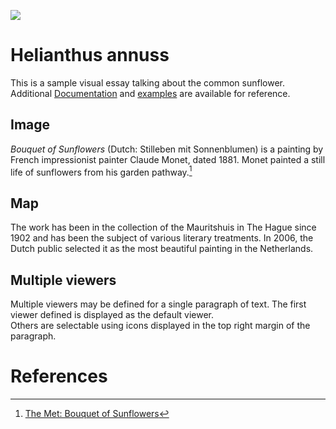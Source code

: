 <a href="https://juncture-digital.org"><img src="https://juncture-digital.org/images/ve-button.png"></a>

<param ve-config 
       title="Helianthus"
       author="Sherri Brown"
       banner="https://upload.wikimedia.org/wikipedia/commons/c/c2/I-40W-Sunflowers.jpg" 
       layout="vertical">

<!-- Entities discussed throughout the essay are typically defined before the essay text and
     are thus available in all text.  Entity identifiers (QIDs) can be found in either
     Wikipedia or Wikidata (https://www.wikidata.org)> -->
<param title="Helianthus annuss" eid="Q171497" aliases="common sunflower"> 
<param title="Carl Linnaeus" eid="Q1043" aliases="Linnaeus"> 
<param title="Genera Plantarum" eid="Qa0975586" aliases="5th edition Genera Plantarum"> 
<param title="Claude Monet" eid="Q296" aliases="Monet"> 

# Helianthus annuss

This is a sample visual essay talking about the common sunflower.  Additional [Documentation](https://github.com/JSTOR-Labs/juncture/wiki) and [examples](https://jstor-labs.github.io/juncture-examples) are available for reference.
<param ve-image 
       manifest="https://upload.wikimedia.org/wikipedia/commons/2/23/Claude_Monet_052.jpg">

## Image

_Bouquet of Sunflowers_ (Dutch: Stilleben mit Sonnenblumen) is a painting by French impressionist painter Claude Monet, 
dated 1881. Monet painted a still life of sunflowers from his garden pathway.[^1]
<param ve-image 
       label="Bouquet of Sunflowers" 
       description="painting by Claude Monet" 
       license="public domain" 
       url="https://upload.wikimedia.org/wikipedia/commons/2/23/Claude_Monet_052.jpg">

## Map

The work has been in the collection of the Mauritshuis in The Hague since 1902 and has been the subject of various 
literary treatments. In 2006, the Dutch public selected it as the most beautiful painting in the Netherlands.
<param ve-map center="Q36600" zoom="11" prefer-geojson>

## Multiple viewers

Multiple viewers may be defined for a single paragraph of text.  The first viewer defined is displayed as the default viewer.  
Others are selectable using icons displayed in the top right margin of the paragraph.
<param ve-image 
       manifest="https://iiif.juncture-digital.org/manifest/6dd738aed85597cac540ad31dd5818e86ef7f2918c7b43a9eb3123d5538e6e4c">
<param ve-map center="Q36600" zoom="11">

# References

[^1]: [The Met: Bouquet of Sunflowers](https://www.metmuseum.org/art/collection/search/437112)
